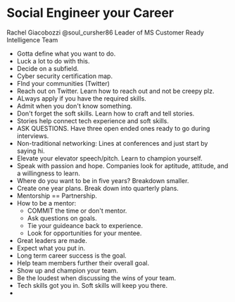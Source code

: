 # Social Engineer your Career

Rachel Giacobozzi  @soul_cursher86
Leader of MS Customer Ready Intelligence Team

- Gotta define what you want to do.
- Luck a lot to do with this. 
- Decide on a subfield.
- Cyber security certification map.
- FInd your communities (Twitter)
- Reach out on Twitter. Learn how to reach out and not be creepy plz.
- ALways apply if you have the required skills.
- Admit when you don't know something. 
- Don't forget the soft skills. Learn how to craft and tell stories. 
- Stories help connect tech experience and soft skills.
- ASK QUESTIONS. Have three open ended ones ready to go during interviews. 
- Non-traditional networking: Lines at conferences and just start by saying hi.
- Elevate your elevator speech/pitch. Learn to champion yourself. 
- Speak with passion and hope. Companies look for aptitude, attitude, and a willingness to learn. 
- Where do you want to be in five years? Breakdown smaller.
- Create one year plans. Break down into quarterly plans. 
- Mentorship == Partnership.
- How to be a mentor: 
	- COMMIT the time or don't mentor. 
	- Ask questions on goals.
	- Tie your guideance back to experience. 
	- Look for opportunities for your mentee. 
- Great leaders are made. 
- Expect what you put in.
- Long term career success is the goal.
- Help team members further their overall goal.
- Show up and champion your team.
- Be the loudest when discussing the wins of your team.
- Tech skills got you in. Soft skills will keep you there. 
- 